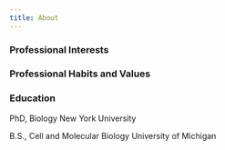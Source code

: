 ```yaml
---
title: About
---
```



### Professional Interests


### Professional Habits and Values



### Education
PhD, Biology
New York University

B.S., Cell and Molecular Biology
University of Michigan
